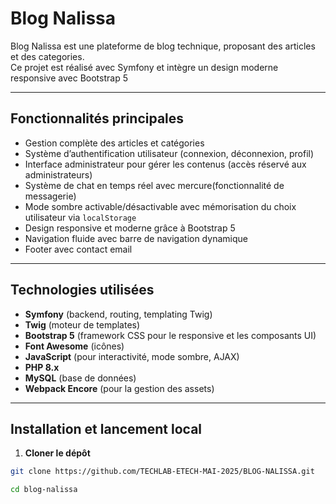 # Blog Nalissa

Blog Nalissa est une plateforme de blog technique, proposant des articles et des categories.  
Ce projet est réalisé avec Symfony et intègre un design moderne responsive avec Bootstrap 5

---

## Fonctionnalités principales

- Gestion complète des articles et catégories
- Système d’authentification utilisateur (connexion, déconnexion, profil)
- Interface administrateur pour gérer les contenus (accès réservé aux administrateurs)
- Système de chat en temps réel avec mercure(fonctionnalité de messagerie)
- Mode sombre activable/désactivable avec mémorisation du choix utilisateur via `localStorage`
- Design responsive et moderne grâce à Bootstrap 5
- Navigation fluide avec barre de navigation dynamique
- Footer avec contact email

---

## Technologies utilisées

- **Symfony** (backend, routing, templating Twig)
- **Twig** (moteur de templates)
- **Bootstrap 5** (framework CSS pour le responsive et les composants UI)
- **Font Awesome** (icônes)
- **JavaScript** (pour interactivité, mode sombre, AJAX)
- **PHP 8.x**
- **MySQL** (base de données)
- **Webpack Encore** (pour la gestion des assets)

---

## Installation et lancement local

1. **Cloner le dépôt**

```bash
git clone https://github.com/TECHLAB-ETECH-MAI-2025/BLOG-NALISSA.git

cd blog-nalissa
